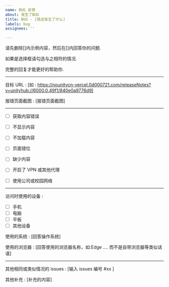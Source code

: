 ```yaml
---
name: BUG 反馈
about: 发生了BUG
title: BUG - [简述发生了什么]
labels: bug
assignees: ''

---
```


请先删除[]内示例内容，然后在[]内回答你的问题.

如果是选择框请勾选与之相符的情况.

完整的回复才能更好的帮助你.

------

目标 URL : [如 : https://nounitycn-vercel.0d000721.com/releaseNotes?v=unityhub://6000.0.49f1/840e0a9776d9]

报错页面截图 : [报错页面截图]

---

- [ ] 获取内容错误

- [ ] 不显示内容

- [ ] 不加载内容

- [ ] 页面错位

- [ ] 缺少内容

- [ ] 开启了 VPN 或其他代理

- [ ] 使用公司或校园网络

---

 访问时使用的设备 :

- [ ] 手机
- [ ] 电脑
- [ ] 平板
- [ ] 其他设备

使用的系统 : [回答操作系统]

使用的浏览器 : [回答使用的浏览器名称，如:Edge .... 而不是自带浏览器等类似话语]

---

其他相同或类似情况的 issues : [输入 issues 编号 #xx ]

其他补充 : [补充的内容]

